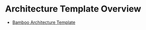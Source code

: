 # Architecture Template Overview

* [Bamboo Architecture Template](bamboo-architecture-template/bamboo-architecture-template.md)